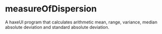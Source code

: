 # measureOfDispersion
A haxeUI program that calculates arithmetic mean, range, variance, median absolute deviation and standard absolute deviation.
